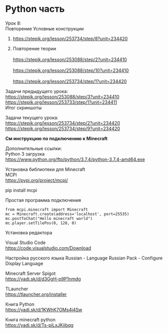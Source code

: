 # Python часть

Урок 8:<br> 
Повторение Условные конструкции<br> 
1) https://stepik.org/lesson/253734/step/8?unit=234420<br>  

3) Повторение теории<br>  
https://stepik.org/lesson/253088/step/2?unit=234410<br>  
https://stepik.org/lesson/253088/step/10?unit=234410<br>  
https://stepik.org/lesson/253734/step/1?unit=234420<br>  

Задачи предыдущего урока:<br>
https://stepik.org/lesson/253088/step/3?unit=234410<br>
https://stepik.org/lesson/253733/step/1?unit=234411<br>
Итог скриншоты<br>

Задачи текущего урока:<br>
https://stepik.org/lesson/253734/step/2?unit=234420<br>
https://stepik.org/lesson/253734/step/9?unit=234420<br>

<b>См инструкцию по подключению к Minecraft<br></b>

Дополнительные ссылки:<br>
Python 3 загрузка<br>
https://www.python.org/ftp/python/3.7.4/python-3.7.4-amd64.exe<br>

Установка библиотеки для Minecraft<br>
MCPI<br>
https://pypi.org/project/mcpi/<br>

pip install mcpi<br>

Простая программа подключения<br>
<pre><code>from mcpi.minecraft import Minecraft
mc = Minecraft.create(address='localhost', port=25535)
mc.postToChat("Hello minecraft world")
mc.player.setTilePos(0, 120, 0)
</code></pre>


Установка редактора

Visual Studio Code<br>
https://code.visualstudio.com/Download

Настройка русского языка
Russian - Language Russian Pack - Configure Display Language

Minecraft Server Spigot<br>
https://yadi.sk/d/d3GgH-p9P1nmdg

TLauncher<br>
https://tlauncher.org/installer

Книга Python<br>
https://yadi.sk/d/1KWhK7OMs4j4Sw

Книга minecraft python<br>
https://yadi.sk/d/Ts-piLxJKiibqg
